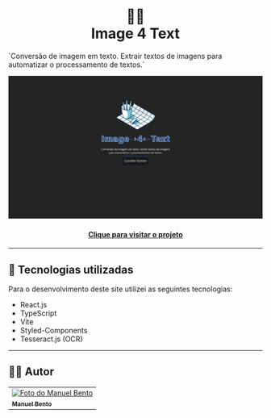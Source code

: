 <h1 align="center">
  📸📝<br>Image 4 Text
</h1>
`Conversão de imagem em texto. Extrair textos de imagens para automatizar o processamento de textos.`

![Resultado final do projeto](./public/preview.png)

<h4 align="center"><a href="https://image4text.vercel.app/">Clique para visitar o projeto</a></h4>

---

## 💼 Tecnologias utilizadas

Para o desenvolvimento deste site utilizei as seguintes tecnologias:
- React.js
- TypeScript
- Vite
- Styled-Components
- Tesseract.js (OCR)

---

<h2>👨‍🚀 Autor</h2>

<table>
  <tr>
    <td>
      <a href="https://github.com/manuelbento19">
        <img src="https://avatars.githubusercontent.com/u/65732773" width="150px;" alt="Foto do Manuel Bento"/><br>
        <sub>
          <b>Manuel Bento</b>
        </sub>
      </a>
    </td>
  </tr>
</table>
